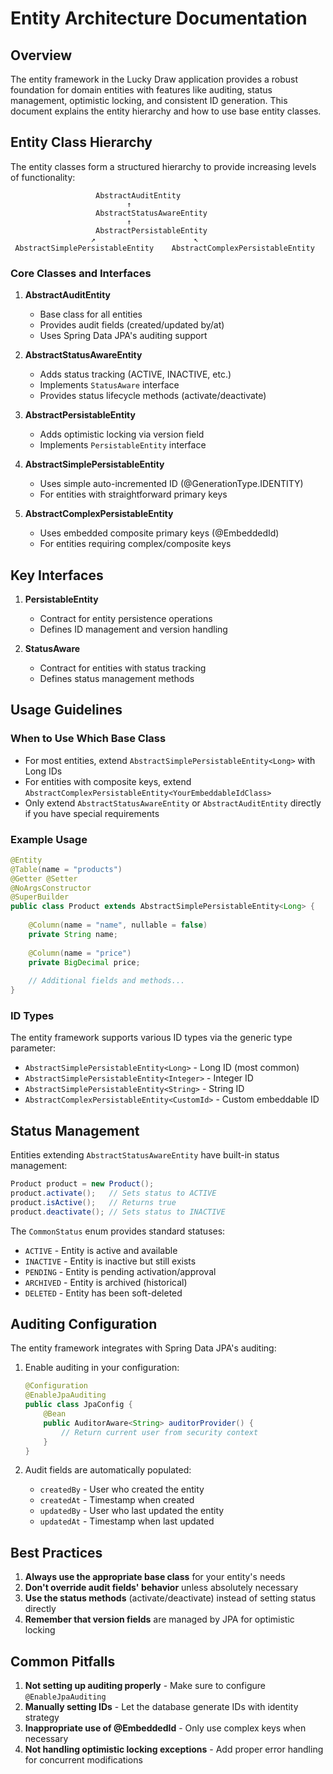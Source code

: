 # Entity Architecture Documentation

## Overview

The entity framework in the Lucky Draw application provides a robust foundation for domain entities with features like auditing, status management, optimistic locking, and consistent ID generation. This document explains the entity hierarchy and how to use base entity classes.

## Entity Class Hierarchy

The entity classes form a structured hierarchy to provide increasing levels of functionality:

```
                   AbstractAuditEntity
                          ↑
                   AbstractStatusAwareEntity
                          ↑
                   AbstractPersistableEntity
                  ↗                      ↖
 AbstractSimplePersistableEntity    AbstractComplexPersistableEntity
```

### Core Classes and Interfaces

1. **AbstractAuditEntity**
   - Base class for all entities
   - Provides audit fields (created/updated by/at)
   - Uses Spring Data JPA's auditing support

2. **AbstractStatusAwareEntity**
   - Adds status tracking (ACTIVE, INACTIVE, etc.)
   - Implements `StatusAware` interface
   - Provides status lifecycle methods (activate/deactivate)

3. **AbstractPersistableEntity**
   - Adds optimistic locking via version field
   - Implements `PersistableEntity` interface

4. **AbstractSimplePersistableEntity**
   - Uses simple auto-incremented ID (@GenerationType.IDENTITY)
   - For entities with straightforward primary keys

5. **AbstractComplexPersistableEntity**
   - Uses embedded composite primary keys (@EmbeddedId)
   - For entities requiring complex/composite keys

## Key Interfaces

1. **PersistableEntity**
   - Contract for entity persistence operations
   - Defines ID management and version handling

2. **StatusAware**
   - Contract for entities with status tracking
   - Defines status management methods

## Usage Guidelines

### When to Use Which Base Class

- For most entities, extend `AbstractSimplePersistableEntity<Long>` with Long IDs
- For entities with composite keys, extend `AbstractComplexPersistableEntity<YourEmbeddableIdClass>`
- Only extend `AbstractStatusAwareEntity` or `AbstractAuditEntity` directly if you have special requirements

### Example Usage

```java
@Entity
@Table(name = "products")
@Getter @Setter
@NoArgsConstructor
@SuperBuilder
public class Product extends AbstractSimplePersistableEntity<Long> {
    
    @Column(name = "name", nullable = false)
    private String name;
    
    @Column(name = "price")
    private BigDecimal price;
    
    // Additional fields and methods...
}
```

### ID Types

The entity framework supports various ID types via the generic type parameter:

- `AbstractSimplePersistableEntity<Long>` - Long ID (most common)
- `AbstractSimplePersistableEntity<Integer>` - Integer ID
- `AbstractSimplePersistableEntity<String>` - String ID
- `AbstractComplexPersistableEntity<CustomId>` - Custom embeddable ID

## Status Management

Entities extending `AbstractStatusAwareEntity` have built-in status management:

```java
Product product = new Product();
product.activate();   // Sets status to ACTIVE
product.isActive();   // Returns true
product.deactivate(); // Sets status to INACTIVE
```

The `CommonStatus` enum provides standard statuses:
- `ACTIVE` - Entity is active and available
- `INACTIVE` - Entity is inactive but still exists
- `PENDING` - Entity is pending activation/approval
- `ARCHIVED` - Entity is archived (historical)
- `DELETED` - Entity has been soft-deleted

## Auditing Configuration

The entity framework integrates with Spring Data JPA's auditing:

1. Enable auditing in your configuration:
   ```java
   @Configuration
   @EnableJpaAuditing
   public class JpaConfig {
       @Bean
       public AuditorAware<String> auditorProvider() {
           // Return current user from security context
       }
   }
   ```

2. Audit fields are automatically populated:
   - `createdBy` - User who created the entity
   - `createdAt` - Timestamp when created
   - `updatedBy` - User who last updated the entity
   - `updatedAt` - Timestamp when last updated

## Best Practices

1. **Always use the appropriate base class** for your entity's needs
2. **Don't override audit fields' behavior** unless absolutely necessary
3. **Use the status methods** (activate/deactivate) instead of setting status directly
4. **Remember that version fields** are managed by JPA for optimistic locking

## Common Pitfalls

1. **Not setting up auditing properly** - Make sure to configure `@EnableJpaAuditing`
2. **Manually setting IDs** - Let the database generate IDs with identity strategy
3. **Inappropriate use of @EmbeddedId** - Only use complex keys when necessary
4. **Not handling optimistic locking exceptions** - Add proper error handling for concurrent modifications
